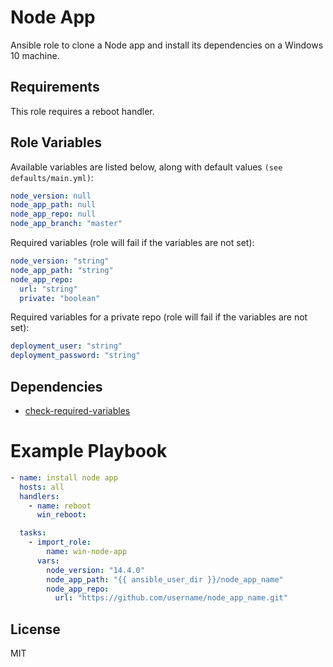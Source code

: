 # Node App
Ansible role to clone a Node app and install its dependencies on a Windows 10 machine.

## Requirements
This role requires a reboot handler.

## Role Variables
Available variables are listed below, along with default values `(see defaults/main.yml)`:
```yaml
node_version: null
node_app_path: null
node_app_repo: null
node_app_branch: "master"
```
Required variables (role will fail if the variables are not set):
```yaml
node_version: "string"
node_app_path: "string"
node_app_repo:
  url: "string"
  private: "boolean"
```
Required variables for a private repo (role will fail if the variables are not set):
```yaml
deployment_user: "string"
deployment_password: "string"
```

## Dependencies
* [check-required-variables](https://github.com/artcom/ansible-role-check-required-variables)

# Example Playbook
```yaml
- name: install node app
  hosts: all
  handlers:
    - name: reboot
      win_reboot:

  tasks:
    - import_role:
        name: win-node-app
      vars:
        node_version: "14.4.0"
        node_app_path: "{{ ansible_user_dir }}/node_app_name"
        node_app_repo:
          url: "https://github.com/username/node_app_name.git"
```

## License
MIT
